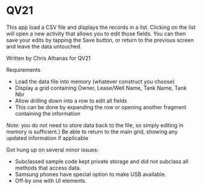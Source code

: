 # QV21

This app load a CSV file and displays the records in a list.
Clicking on the list will open a new activity that allows you to edit those fields.
You can then save your edits by tapping the Save button, or return to the previous 
screen and leave the data untouched.

Written by Chris Athanas for QV21

Requirements

* Load the data file into memory (whatever construct you choose)
* Display a grid containing Owner, Lease/Well Name, Tank Name, Tank Nbr
* Allow drilling down into a row to edit all fields
* This can be done by expanding the row or opening another fragment containing the information

_Note:_ you do not need to store data back to the file, so simply editing in memory is sufficient.)
Be able to return to the main grid, showing any updated information if applicable


Got hung up on several minor issues:
  - Subclassed sample code kept private storage and did not subclass all methods that access data.
  - Samsung phones have special option to make USB available.
  - Off-by one with UI elements.
  
